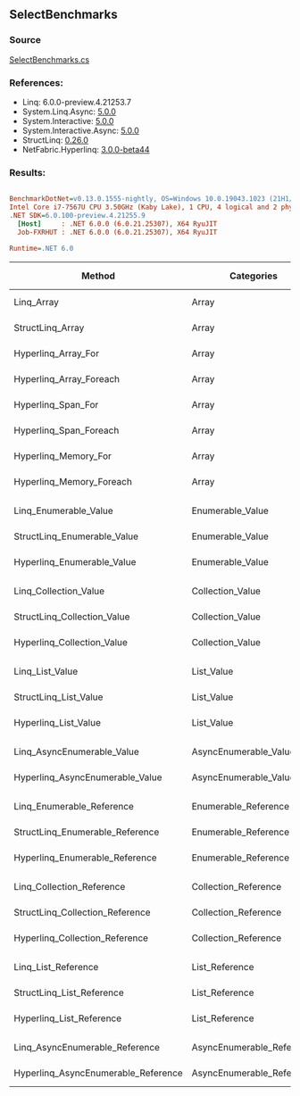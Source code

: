 ﻿## SelectBenchmarks

### Source
[SelectBenchmarks.cs](../NetFabric.Hyperlinq.Benchmarks/Benchmarks/SelectBenchmarks.cs)

### References:
- Linq: 6.0.0-preview.4.21253.7
- System.Linq.Async: [5.0.0](https://www.nuget.org/packages/System.Linq.Async/5.0.0)
- System.Interactive: [5.0.0](https://www.nuget.org/packages/System.Interactive/5.0.0)
- System.Interactive.Async: [5.0.0](https://www.nuget.org/packages/System.Interactive.Async/5.0.0)
- StructLinq: [0.26.0](https://www.nuget.org/packages/StructLinq/0.26.0)
- NetFabric.Hyperlinq: [3.0.0-beta44](https://www.nuget.org/packages/NetFabric.Hyperlinq/3.0.0-beta44)

### Results:
``` ini

BenchmarkDotNet=v0.13.0.1555-nightly, OS=Windows 10.0.19043.1023 (21H1/May2021Update)
Intel Core i7-7567U CPU 3.50GHz (Kaby Lake), 1 CPU, 4 logical and 2 physical cores
.NET SDK=6.0.100-preview.4.21255.9
  [Host]     : .NET 6.0.0 (6.0.21.25307), X64 RyuJIT
  Job-FXRHUT : .NET 6.0.0 (6.0.21.25307), X64 RyuJIT

Runtime=.NET 6.0  

```
|                              Method |                Categories | Count |       Mean |    Error |   StdDev | Ratio |  Gen 0 | Gen 1 | Gen 2 | Allocated |
|------------------------------------ |-------------------------- |------ |-----------:|---------:|---------:|------:|-------:|------:|------:|----------:|
|                          Linq_Array |                     Array |   100 |   589.9 ns |  2.07 ns |  1.83 ns |  1.00 | 0.0229 |     - |     - |      48 B |
|                    StructLinq_Array |                     Array |   100 |   226.2 ns |  0.87 ns |  0.77 ns |  0.38 |      - |     - |     - |         - |
|                 Hyperlinq_Array_For |                     Array |   100 |   297.1 ns |  1.63 ns |  1.52 ns |  0.50 |      - |     - |     - |         - |
|             Hyperlinq_Array_Foreach |                     Array |   100 |   208.8 ns |  0.62 ns |  0.58 ns |  0.35 |      - |     - |     - |         - |
|                  Hyperlinq_Span_For |                     Array |   100 |   197.5 ns |  0.78 ns |  0.65 ns |  0.33 |      - |     - |     - |         - |
|              Hyperlinq_Span_Foreach |                     Array |   100 |   208.3 ns |  0.62 ns |  0.52 ns |  0.35 |      - |     - |     - |         - |
|                Hyperlinq_Memory_For |                     Array |   100 |   299.8 ns |  1.99 ns |  1.67 ns |  0.51 |      - |     - |     - |         - |
|            Hyperlinq_Memory_Foreach |                     Array |   100 |   232.3 ns |  0.60 ns |  0.50 ns |  0.39 |      - |     - |     - |         - |
|                                     |                           |       |            |          |          |       |        |       |       |           |
|               Linq_Enumerable_Value |          Enumerable_Value |   100 | 1,197.2 ns |  5.22 ns |  4.88 ns |  1.00 | 0.0420 |     - |     - |      88 B |
|         StructLinq_Enumerable_Value |          Enumerable_Value |   100 |   749.6 ns |  2.16 ns |  1.92 ns |  0.63 | 0.0153 |     - |     - |      32 B |
|          Hyperlinq_Enumerable_Value |          Enumerable_Value |   100 |   229.6 ns |  0.50 ns |  0.42 ns |  0.19 |      - |     - |     - |         - |
|                                     |                           |       |            |          |          |       |        |       |       |           |
|               Linq_Collection_Value |          Collection_Value |   100 | 1,230.5 ns | 15.98 ns | 13.34 ns |  1.00 | 0.0420 |     - |     - |      88 B |
|         StructLinq_Collection_Value |          Collection_Value |   100 |   777.3 ns |  3.24 ns |  2.87 ns |  0.63 | 0.0153 |     - |     - |      32 B |
|          Hyperlinq_Collection_Value |          Collection_Value |   100 |   206.6 ns |  0.66 ns |  0.55 ns |  0.17 |      - |     - |     - |         - |
|                                     |                           |       |            |          |          |       |        |       |       |           |
|                     Linq_List_Value |                List_Value |   100 | 1,183.7 ns |  4.01 ns |  3.56 ns |  1.00 | 0.0420 |     - |     - |      88 B |
|               StructLinq_List_Value |                List_Value |   100 |   439.6 ns |  1.84 ns |  1.63 ns |  0.37 |      - |     - |     - |         - |
|                Hyperlinq_List_Value |                List_Value |   100 |   759.3 ns |  3.40 ns |  3.01 ns |  0.64 | 0.0153 |     - |     - |      32 B |
|                                     |                           |       |            |          |          |       |        |       |       |           |
|          Linq_AsyncEnumerable_Value |     AsyncEnumerable_Value |   100 | 6,848.7 ns | 33.67 ns | 29.85 ns |  1.00 | 0.0458 |     - |     - |      96 B |
|     Hyperlinq_AsyncEnumerable_Value |     AsyncEnumerable_Value |   100 | 4,724.6 ns | 19.11 ns | 16.94 ns |  0.69 |      - |     - |     - |         - |
|                                     |                           |       |            |          |          |       |        |       |       |           |
|           Linq_Enumerable_Reference |      Enumerable_Reference |   100 | 1,168.8 ns |  5.61 ns |  5.25 ns |  1.00 | 0.0420 |     - |     - |      88 B |
|     StructLinq_Enumerable_Reference |      Enumerable_Reference |   100 |   699.4 ns |  1.85 ns |  1.54 ns |  0.60 | 0.0153 |     - |     - |      32 B |
|      Hyperlinq_Enumerable_Reference |      Enumerable_Reference |   100 |   775.8 ns |  5.45 ns |  5.35 ns |  0.66 | 0.0153 |     - |     - |      32 B |
|                                     |                           |       |            |          |          |       |        |       |       |           |
|           Linq_Collection_Reference |      Collection_Reference |   100 | 1,172.4 ns |  6.69 ns |  5.93 ns |  1.00 | 0.0420 |     - |     - |      88 B |
|     StructLinq_Collection_Reference |      Collection_Reference |   100 |   756.2 ns |  2.48 ns |  2.20 ns |  0.65 | 0.0153 |     - |     - |      32 B |
|      Hyperlinq_Collection_Reference |      Collection_Reference |   100 |   754.2 ns |  2.39 ns |  1.99 ns |  0.64 | 0.0153 |     - |     - |      32 B |
|                                     |                           |       |            |          |          |       |        |       |       |           |
|                 Linq_List_Reference |            List_Reference |   100 | 1,180.1 ns |  9.98 ns |  8.85 ns |  1.00 | 0.0420 |     - |     - |      88 B |
|           StructLinq_List_Reference |            List_Reference |   100 |   755.6 ns |  5.35 ns |  4.74 ns |  0.64 | 0.0153 |     - |     - |      32 B |
|            Hyperlinq_List_Reference |            List_Reference |   100 |   752.5 ns |  3.45 ns |  3.06 ns |  0.64 | 0.0153 |     - |     - |      32 B |
|                                     |                           |       |            |          |          |       |        |       |       |           |
|      Linq_AsyncEnumerable_Reference | AsyncEnumerable_Reference |   100 | 7,323.5 ns | 41.43 ns | 38.76 ns |  1.00 | 0.0458 |     - |     - |      96 B |
| Hyperlinq_AsyncEnumerable_Reference | AsyncEnumerable_Reference |   100 | 5,159.2 ns | 19.05 ns | 16.88 ns |  0.70 | 0.0153 |     - |     - |      32 B |

